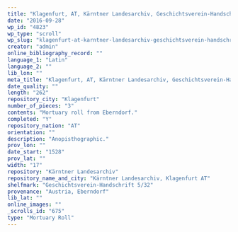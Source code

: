 ```yaml
---
title: "Klagenfurt, AT, Kärntner Landesarchiv, Geschichtsverein-Handschrift 5/32"
date: "2016-09-28"
wp_id: "4823"
wp_type: "scroll"
wp_slug: "klagenfurt-at-karntner-landesarchiv-geschichtsverein-handschrift-532"
creator: "admin"
online_bibliography_record: ""
language_1: "Latin"
language_2: ""
lib_lon: ""
meta_title: "Klagenfurt, AT, Kärntner Landesarchiv, Geschichtsverein-Handschrift 5/32"
date_quality: ""
length: "262"
repository_city: "Klagenfurt"
number_of_pieces: "3"
contents: "Mortuary roll from Eberndorf."
completed: "Y"
repository_nation: "AT"
orientation: ""
description: "Anopisthographic."
prov_lon: ""
date_start: "1528"
prov_lat: ""
width: "17"
repository: "Kärntner Landesarchiv"
repository_name_and_city: "Kärntner Landesarchiv, Klagenfurt AT"
shelfmark: "Geschichtsverein-Handschrift 5/32"
provenance: "Austria, Eberndorf"
lib_lat: ""
online_images: ""
_scrolls_id: "675"
type: "Mortuary Roll"
---
```



